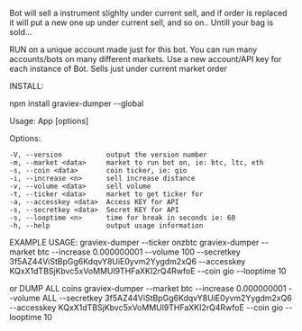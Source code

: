 Bot will sell a instrument slighlty under current sell, and if order is replaced it will put a new one up under current sell, and so on..
Untill your bag is sold...

RUN on a unique account made just for this bot.
You can run many accounts/bots on many different markets.
Use a new account/API key for each instance of Bot.
Sells just under current market order

INSTALL:

npm install graviex-dumper --global


  Usage: App [options]

  Options:

    -V, --version           output the version number
    -m, --market <data>     market to run bot on, ie: btc, ltc, eth
    -s, --coin <data>       coin ticker, ie: gio
    -i, --increase <n>      sell increase distance
    -v, --volume <data>     sell volume
    -t, --ticker <data>     market to get ticker for
    -a, --accesskey <data>  Access KEY for API
    -s, --secretkey <data>  Secret KEY for API
    -s, --looptime <n>      time for break in seconds ie: 60
    -h, --help              output usage information


EXAMPLE USAGE:
graviex-dumper --ticker onzbtc
graviex-dumper --market btc --increase 0.000000001 --volume 100 --secretkey 3f5AZ44ViStBpGg6KdqvY8UiE0yvm2Yygdm2xQ6 --accesskey KQxX1dTBSjKbvc5xVoMMUl9THFaXKI2rQ4RwfoE --coin gio --looptime 10

or DUMP ALL coins
graviex-dumper --market btc --increase 0.000000001 --volume ALL --secretkey 3f5AZ44ViStBpGg6KdqvY8UiE0yvm2Yygdm2xQ6 --accesskey KQxX1dTBSjKbvc5xVoMMUl9THFaXKI2rQ4RwfoE --coin gio --looptime 10



